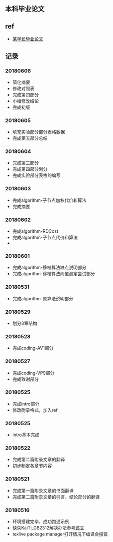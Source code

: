 ## 本科毕业论文

## ref

 - [某学长毕业论文](http://ml.cs.tsinghua.edu.cn/~changliu/%E4%BB%A5%E8%A1%8C%E5%88%97%E5%BC%8F%E7%82%B9%E8%BF%87%E7%A8%8B%E4%B8%BA%E5%85%88%E9%AA%8C%E7%9A%84%E6%9C%80%E5%A4%A7%E7%86%B5%E5%88%A4%E5%88%AB%E5%BC%8F%E9%9A%90%E7%8B%84%E5%88%A9%E5%85%8B%E9%9B%B7%E5%88%86%E9%85%8D%E6%A8%A1%E5%9E%8B.pdf)

## 记录

### 20180606
 - 简化摘要
 - 修改对照表
 - 完成第四部分
 - 小幅修改结论
 - 完成初版

### 20180605
 - 填充实验部分部分表格数据
 - 完成第五部分总结

### 20180604
 - 完成第三部分
 - 完成第四部分划分
 - 完成实验部分表格的编写

### 20180603
 - 完成algorithm-子节点加权代价和算法
 - 完成摘要

### 20180602
 - 完成algorithm-RDCost
 - 完成algorithm-子节点代价和算法
 - 

### 20180601
 - 完成algorithm-移植算法缺点说明部分
 - 完成algorithm-移植算法阈值测定尝试部分

### 20180531
 - 完成algorithm-原算法说明部分

### 20180529
 - 划分3章结构

### 20180528
 - 完成coding-AV1部分

### 20180527
 - 完成coding-VP9部分
 - 完成致谢部分

### 20180525
 - 完成intro部分
 - 修改附录格式，加入ref

### 20180525
 - intro基本完成

### 20180522
 - 完成第二篇附录文章的翻译
 - 初步制定各章节内容

### 20180521
 - 完成第一篇附录文章的书面翻译
 - 完成第二篇附录文章的引言、结论部分的翻译

### 20180516
 - 环境搭建完毕，成功跑通示例
 - 缺失KaiTi_GB2312解决办法参考[该文](http://bbs.ctex.org/forum.php?mod=viewthread&tid=153327)
 - texlive package manager打开情况下编译会报错